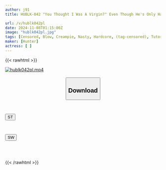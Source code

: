 ```yaml
---
author: j91
title: HUBLK-042 "You Thought I Was A Virgin?" Even Though He's Only Had Sex With One Person, My Tutor (who Is Actually Innocent) Treats Me Like A Virgin And Makes Fun Of Me, But When I Counterattack With Fierce Thrusts, He Apologizes And Cums!

url: /v/hublk042pl
date: 2024-11-08T01:15:00Z
image: "hublk042pl.jpg"
tags: [Censored, Blow, Creampie, Nasty, Hardcore, (tag-censored), Tutor	]
maker: [Hunter]
actress: [ ]
---
```



{{< rawhtml >}}

<div class="video" data-videoid="KLodwodLkxC0G8y">
    <a href="javascript:;">
        <img src="/v/hublk042pl/hublk042pl.jpg" width="WIDTH" height="HEIGHT" alt="hublk042pl.mp4" loading="lazy">
    </a>
</div>

<script type="text/javascript" src="https://j91.asia/asset/on-demand-st.js"></script>

<br>
  <link rel="stylesheet" href="https://j91.asia/asset/bs5.css">
  
  <center>
  <button class="btn btn-primary" type="button" data-bs-toggle="collapse" data-bs-target=".multi-collapse" aria-expanded="false" aria-controls="multiCollapseExample1 multiCollapseExample2"><h2>Download</h2></button></center>
</p>
<div class="row">
  <div class="col">
    <div class="collapse multi-collapse" id="multiCollapseExample1">
      <div class="card card-body">
	      	      <br>
<div class="buttons">  
<p><a href="/v/hublk042pl/st.html" target="_blank"><button class="btn-hover color-3"><i class="fa fa-download"></i> ST</button></a></p></div>
    </div>
  </div>
</div>
  <div class="col">
    <div class="collapse multi-collapse" id="multiCollapseExample2">
      <div class="card card-body">
	      <br>
<div class="buttons">
<p><a href="/v/hublk042pl/sw.html" target="_blank"><button class="btn-hover color-2"><i class="fa fa-download"></i> SW</button></a></p></div>
<br><br>
      </div>
    </div>
  </div>
</div>

{{< /rawhtml >}}